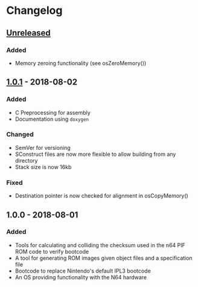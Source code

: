 # Changelog

## [Unreleased](https://github.com/pseudophpt/pseultra/compare/master...develop)

### Added
- Memory zeroing functionality (see osZeroMemory())

## [1.0.1](https://github.com/pseudophpt/pseultra/compare/v1.0.0...v1.0.1) - 2018-08-02

### Added
- C Preprocessing for assembly
- Documentation using `doxygen`

### Changed
- SemVer for versioning
- SConstruct files are now more flexible to allow building from any directory
- Stack size is now 16kb

### Fixed
- Destination pointer is now checked for alignment in osCopyMemory()

## 1.0.0 - 2018-08-01

### Added
- Tools for calculating and colliding the checksum used in the n64 PIF ROM code to verify bootcode
- A tool for generating ROM images given object files and a specification file
- Bootcode to replace Nintendo's default IPL3 bootcode
- An OS providing functionality with the N64 hardware

